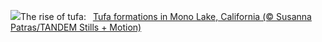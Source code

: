 ![](https://www.bing.com/th?id=OHR.MonoTufa_EN-US7607210506_UHD.jpg&w=1000)The rise of tufa:&nbsp;&ensp;[Tufa formations in Mono Lake, California (© Susanna Patras/TANDEM Stills + Motion)](https://www.bing.com/th?id=OHR.MonoTufa_EN-US7607210506_UHD.jpg)
<br><br/>
